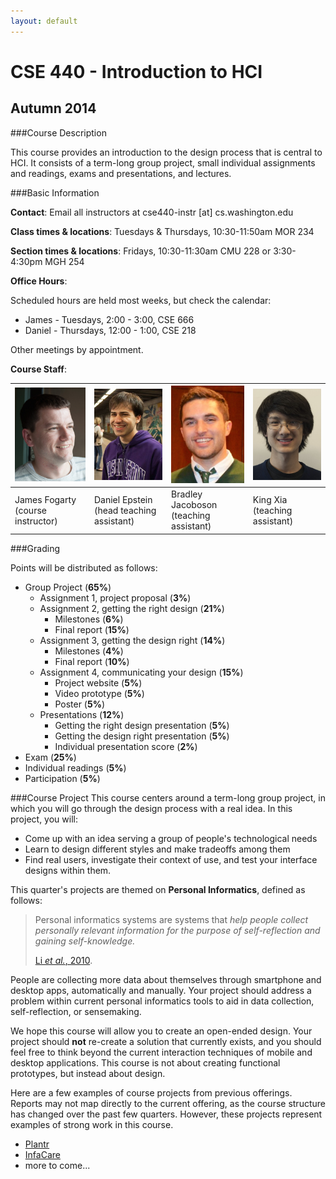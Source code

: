 ```yaml
---
layout: default
---
```


# CSE 440 - Introduction to HCI

## Autumn 2014

###Course Description

This course provides an introduction to the design process that is central to HCI. It consists of a term-long group project, small individual assignments and readings, exams and presentations, and lectures.

###Basic Information

__Contact__: Email all instructors at cse440-instr [at] cs.washington.edu

__Class times & locations__: Tuesdays & Thursdays, 10:30-11:50am MOR 234

__Section times & locations__: Fridays, 10:30-11:30am CMU 228 or 3:30-4:30pm MGH 254

__Office Hours__: 

Scheduled hours are held most weeks, but check the calendar:

 - James - Tuesdays, 2:00 - 3:00, CSE 666 
 - Daniel - Thursdays, 12:00 - 1:00, CSE 218
  
Other meetings by appointment.

__Course Staff__:

|![James Fogarty](images/james_photo.jpg)| ![Daniel Epstein](images/daniel_photo.jpg)|![Bradley Jacobson](images/brad_photo.jpg)|![King Xia](images/king_photo.jpg)|
|----------------------------------------|-------------------------------------------|------------------------------------------|----------------------------------|
|James Fogarty (course instructor)       |Daniel Epstein (head teaching assistant)   |Bradley Jacoboson (teaching assistant)    |King Xia (teaching assistant)     |

###Grading

Points will be distributed as follows:

- Group Project (__65%__)
  - Assignment 1, project proposal (__3%__)
  - Assignment 2, getting the right design (__21%__)
    - Milestones (__6%__)
    - Final report (__15%__)
  - Assignment 3, getting the design right (__14%__)
    - Milestones (__4%__)
    - Final report (__10%__)
  - Assignment 4, communicating your design (__15%__)
    - Project website (__5%__)
    - Video prototype (__5%__)
    - Poster (__5%__)
  - Presentations (__12%__)
    - Getting the right design presentation (__5%__)
    - Getting the design right presentation (__5%__)
    - Individual presentation score (__2%__)
- Exam (__25%__)
- Individual readings (__5%__)
- Participation (__5%__)

###Course Project
This course centers around a term-long group project, in which you will go through the design process with a real idea. In this project, you will:

- Come up with an idea serving a group of people's technological needs
- Learn to design different styles and make tradeoffs among them
- Find real users, investigate their context of use, and test your interface designs within them.

This quarter's projects are themed on __Personal Informatics__, defined as follows:

> Personal informatics systems are systems that _help people collect personally relevant information for the purpose of 
> self-reflection and gaining self-knowledge._
>
> [Li _et al._, 2010](http://www.personalinformatics.org/lab/model/).

People are collecting more data about themselves through smartphone and desktop apps, automatically and manually. Your project should address a problem within current personal informatics tools to aid in data collection, self-reflection, or sensemaking.

We hope this course will allow you to create an open-ended design. Your project should __not__ re-create a solution that currently exists, and you should feel free to think beyond the current interaction techniques of mobile and desktop applications. This course is not about creating functional prototypes, but instead about design.

Here are a few examples of course projects from previous offerings. Reports may not map directly to the current offering, as the course structure has changed over the past few quarters. However, these projects represent examples of strong work in this course.

- [Plantr](http://courses.cs.washington.edu/courses/cse440/13au/projects/plantr/)
- [InfaCare](http://courses.cs.washington.edu/courses/cse440/13au/projects/infacare/)
- more to come...